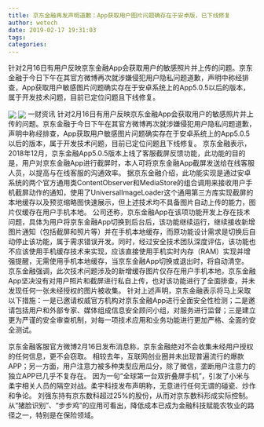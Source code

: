 ```yaml
---
title: 京东金融再发声明道歉：App获取用户图片问题确存在于安卓版，已下线修复
author: wetech
date: 2019-02-17 19:31:03
tags: 
categories: 
---
```

针对2月16日有用户反映京东金融App会获取用户的敏感照片并上传的问题。京东金融于今日下午在其官方微博再次就涉嫌侵犯用户隐私问题道歉，声明中称经排查，App获取用户敏感图片问题确实存在于安卓系统上的App5.0.5以后的版本，属于开发技术问题，目前已定位问题且下线修复。
<!-- more -->
<img align="center" border="0" src="https://imgcdn.yicai.com/uppics/images/2019/02/b7d75827033280028d302c9f82ed6f12.jpg" />
<img align="center" border="0" src="https://imgcdn.yicai.com/uppics/images/2019/02/916566ce1f2cb00ce9fb23fa53f2f37c.jpg" />
一财资讯
针对2月16日有用户反映京东金融App会获取用户的敏感照片并上传的问题。京东金融于今日下午在其官方微博再次就涉嫌侵犯用户隐私问题道歉，声明中称经排查，App获取用户敏感图片问题确实存在于安卓系统上的App5.0.5以后的版本，属于开发技术问题，目前已定位问题且下线修复。
京东金融表示，2018年12月，京东金融App5.0.5版本上线了客服截屏反馈功能，此功能的目的是，用户对京东金融App进行截屏时，本人可将京东金融App截屏发送给在线客服人员，以提高与在线客服的沟通效率。
据京东金融介绍，此功能实现是通过安卓系统的两个官方通用类ContentObserver和MediaStore的组合调用来接收用户手机截屏动作的通知，使用了UniversalImageLoader这个通用第三方库实现截屏的本地缓存以及预览缩略图快速展示，但上述技术均不具备图片自动上传的能力，图片仅缓存在用户手机本地。
公司还称，京东金融App在该项功能开发上存在技术问题，具体为用户将京东金融App切换到后台后，该功能继续运行，继续接收新增图片通知（包括截屏和照片等）并在手机本地缓存，而原功能设计需求是切换后自动停止该功能，属于需求错误开发。同时，经过安全技术团队深度评估，该功能也不应该使用手机缓存技术来实现，应该直接使用手机实时内存（RAM）实现并增强提醒，无需使用手机本地缓存，当京东金融App切换或退出时，将自动清空。
京东金融强调，此次技术问题涉及的新增缓存图片仅存在用户手机本地，京东金融App坚决没有对用户照片和截屏进行私自上传，也对该功能进行了全面排查，并未发现任何一张未经授权的图片被收集。
针对上述声明，京东金融表示将马上采取以下措施：一是已邀请权威官方机构对京东金融App进行全面安全性检测；二是邀请包括用户和外部专家、媒体组成信息安全顾问小组，对服务进行监督；三是建立更为严谨的安全审查机制，对每一项技术应用和业务功能进行更加严格、全面的安全测试。
 
 
 
京东金融客服官方微博2月16日发布消息称，京东金融绝对不会收集未经用户授权的任何信息，更不会窃取。
相较去年，互联网创业圈并未出现普遍流行的爆款APP；另一方面，用户注意力被多种类型应用瓜分，除了微信，垄断用户注意力的独立APP已几乎不复存在。
因为一句“全球第一台双折叠屏手机”，引发了小米与柔宇相关人员的隔空对战。柔宇科技发布声明称，无意进行任何无谓的碰瓷、炒作和争论。
刘强东持有京东数科超过25%的股份，从而对京东数科形成实际控制。
从“猪脸识别”、“步步鸡”的应用可看出，降低成本已成为金融科技赋能农牧业的路径之一，特别是在保险领域。
